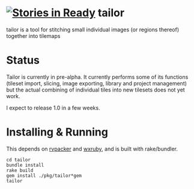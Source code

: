 [![Stories in Ready](https://badge.waffle.io/akesterson/tailor.png?label=ready&title=Ready)](https://waffle.io/akesterson/tailor)
tailor
==========

tailor is a tool for stitching small individual images (or regions thereof) together into tilemaps

Status
======

Tailor is currently in pre-alpha. It currently performs some of its functions (tileset import, slicing, image exporting, library and project management) but the actual combining of individual tiles into new tilesets does not yet work.

I expect to release 1.0 in a few weeks.

Installing & Running
====================

This depends on [rvpacker](https://github.com/akesterson/rvpacker) and [wxruby](http://wxruby.rubyforge.org/wiki/wiki.pl), and is built with rake/bundler.

    cd tailor
    bundle install
    rake build
    gem install ./pkg/tailor*gem
    tailor
